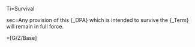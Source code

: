 
Ti=Survival

sec=Any provision of this {_DPA} which is intended to survive the {_Term} will remain in full force.

=[G/Z/Base]

